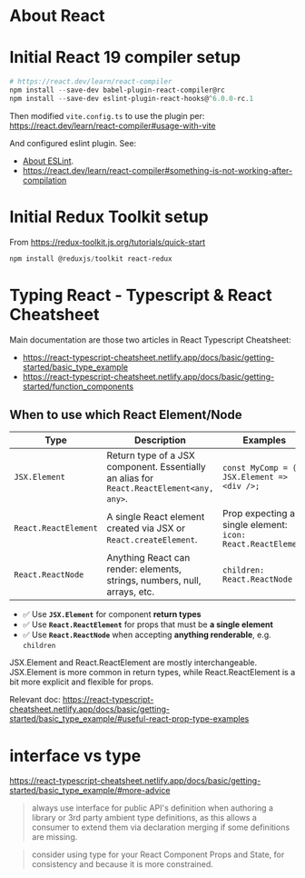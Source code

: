 # About React

# Initial React 19 compiler setup

``` powershell
# https://react.dev/learn/react-compiler
npm install --save-dev babel-plugin-react-compiler@rc 
npm install --save-dev eslint-plugin-react-hooks@^6.0.0-rc.1
```

Then modified `vite.config.ts` to use the plugin per:
  https://react.dev/learn/react-compiler#usage-with-vite

And configured eslint plugin. See:

- [About ESLint](about_eslint.md#initial-eslint-config-setup).
- https://react.dev/learn/react-compiler#something-is-not-working-after-compilation

# Initial Redux Toolkit setup

From https://redux-toolkit.js.org/tutorials/quick-start

```powershell
npm install @reduxjs/toolkit react-redux
```

# Typing React - Typescript & React Cheatsheet

Main documentation are those two articles in React Typescript Cheatsheet:

- https://react-typescript-cheatsheet.netlify.app/docs/basic/getting-started/basic_type_example
- https://react-typescript-cheatsheet.netlify.app/docs/basic/getting-started/function_components

## When to use which React Element/Node

| Type                   | Description                                    | Examples                                               |
|------------------------|------------------------------------------------|--------------------------------------------------------|
| `JSX.Element`          | Return type of a JSX component. Essentially an alias for `React.ReactElement<any, any>`. | `const MyComp = (): JSX.Element => <div />;`          |
| `React.ReactElement`   | A single React element created via JSX or `React.createElement`. | Prop expecting a single element: `icon: React.ReactElement` |
| `React.ReactNode`      | Anything React can render: elements, strings, numbers, null, arrays, etc. | `children: React.ReactNode`                           |

- ✅ Use **`JSX.Element`** for component **return types**  
- ✅ Use **`React.ReactElement`** for props that must be **a single element**  
- ✅ Use **`React.ReactNode`** when accepting **anything renderable**, e.g. `children`  

JSX.Element and React.ReactElement are mostly interchangeable.
JSX.Element is more common in return types, while React.ReactElement is a bit more explicit and flexible for props.

Relevant doc:
https://react-typescript-cheatsheet.netlify.app/docs/basic/getting-started/basic_type_example/#useful-react-prop-type-examples

# interface vs type

https://react-typescript-cheatsheet.netlify.app/docs/basic/getting-started/basic_type_example/#more-advice

> always use interface for public API's definition when authoring a library or 3rd party ambient type definitions,
> as this allows a consumer to extend them via declaration merging if some definitions are missing.

> consider using type for your React Component Props and State, for consistency and because it is more constrained.
